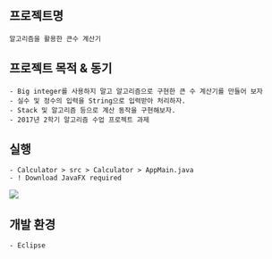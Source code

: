 프로젝트명
---------
    알고리즘을 활용한 큰수 계산기 
    

프로젝트 목적 & 동기
------------
    - Big integer를 사용하지 말고 알고리즘으로 구현한 큰 수 계산기를 만들어 보자
    - 실수 및 정수의 입력을 String으로 입력받아 처리하자.
    - Stack 및 알고리즘 등으로 계산 동작을 구현해보자.
    - 2017년 2학기 알고리즘 수업 프로젝트 과제

실행
--------
    - Calculator > src > Calculator > AppMain.java
    - ! Download JavaFX required
<img src="https://user-images.githubusercontent.com/35621861/43363522-abb1bbe6-9341-11e8-8af0-cc9d830be6e8.PNG">    

개발 환경
--------
    - Eclipse

